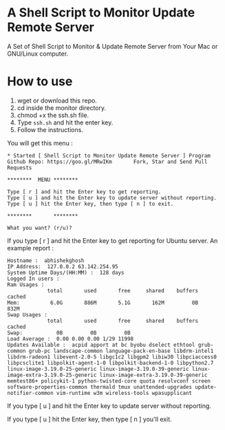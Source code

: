 # A Shell Script to Monitor Update Remote Server

A Set of Shell Script to Monitor &amp; Update Remote Server from Your Mac or GNU/Linux computer.

# How to use

1. wget or download this repo.
2. cd inside the monitor directory.
3. chmod +x the ssh.sh file.
4. Type `ssh.sh` and hit the enter key.
4. Follow the instructions.

You will get this menu :

````
* Started [ Shell Script to Monitor Update Remote Server ] Program
Github Repo: https://goo.gl/MRwIKm       Fork, Star and Send Pull Requests

********  MENU ********

Type [ r ] and hit the Enter key to get reporting.
Type [ u ] and hit the Enter key to update server without reporting.
Type [ u ] hit the Enter key, then type [ n ] to exit.

********       ********

What you want? (r/u)?
````

If you type [ r ] and hit the Enter key to get reporting for Ubuntu server. An example report :

````
Hostname :  abhishekghosh
IP Address:  127.0.0.2 63.142.254.95
System Uptime Days/(HH:MM) :  128 days
Logged In users :
Ram Usages :
             total       used       free     shared    buffers     cached
Mem:          6.0G       886M       5.1G       162M         0B       832M
Swap Usages :
             total       used       free     shared    buffers     cached
Swap:           0B         0B         0B
Load Average :  0.00 0.00 0.00 1/29 11998
Updates Available :  acpid apport at bc byobu dselect ethtool grub-common grub-pc landscape-common language-pack-en-base libdrm-intel1 libdrm-radeon1 libevent-2.0-5 libgc1c2 libgpm2 libiw30 libpciaccess0 libpcsclite1 libpolkit-agent-1-0 libpolkit-backend-1-0 libpython2.7 linux-image-3.19.0-25-generic linux-image-3.19.0-39-generic linux-image-extra-3.19.0-25-generic linux-image-extra-3.19.0-39-generic memtest86+ policykit-1 python-twisted-core quota resolvconf screen software-properties-common thermald tmux unattended-upgrades update-notifier-common vim-runtime w3m wireless-tools wpasupplicant
````


If you type [ u ] and hit the Enter key to update server without reporting.

If you type [ u ] hit the Enter key, then type [ n ] you'll exit.
